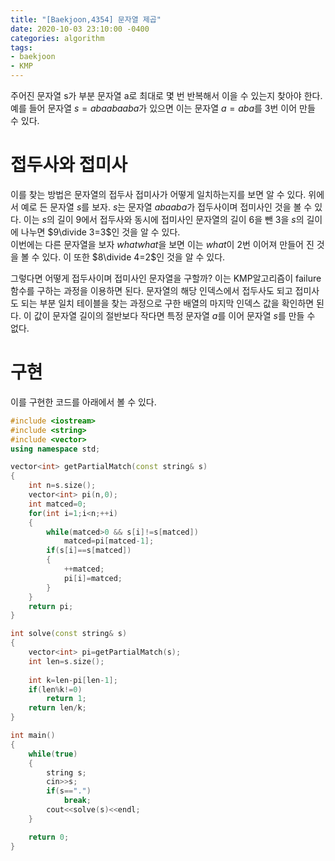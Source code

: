 ```yaml
---
title: "[Baekjoon,4354] 문자열 제곱"
date: 2020-10-03 23:10:00 -0400
categories: algorithm 
tags:
- baekjoon 
- KMP
---
```


주어진 문자열 s가 부분 문자열 a로 최대로 몇 번 반복해서 이을 수 있는지 찾아야 한다. 
예를 들어 문자열 $s=abaabaaba$가 있으면 이는 문자열 $a=aba$를 3번 이어 만들 수 있다. 

# 접두사와 접미사
이를 찾는 방법은 문자열의 접두사 접미사가 어떻게 일치하는지를 보면 알 수 있다. 
위에서 예로 든 문자열 $s$를 보자. $s$는 문자열 $abaaba$가 접두사이며 접미사인 것을 볼 수 있다. 
이는 $s$의 길이 9에서 접두사와 동시에 접미사인 문자열의 길이 6을 뺀 3을 $s$의 길이에 나누면 $9\divide 3=3$인 것을 알 수 있다.  
이번에는 다른 문자열을 보자 $whatwhat$을 보면 이는 $what$이 2번 이어져 만들어 진 것을 볼 수 있다. 
이 또한 $8\divide 4=2$인 것을 알 수 있다. 

그렇다면 어떻게 접두사이며 접미사인 문자열을 구할까? 이는 KMP알고리즘이 failure 함수를 구하는 과정을 이용하면 된다. 
문자열의 해당 인덱스에서 접두사도 되고 접미사도 되는 부분 일치 테이블을 찾는 과정으로 구한 배열의 마지막 인덱스 값을 확인하면 된다. 
이 값이 문자열 길이의 절반보다 작다면 특정 문자열 $a$를 이어 문자열 $s$를 만들 수 없다. 

# 구현 
이를 구현한 코드를 아래에서 볼 수 있다. 
```cpp
#include <iostream>
#include <string>
#include <vector>
using namespace std;

vector<int> getPartialMatch(const string& s)
{
    int n=s.size();
    vector<int> pi(n,0);
    int matced=0;
    for(int i=1;i<n;++i)
    {
        while(matced>0 && s[i]!=s[matced])
            matced=pi[matced-1];
        if(s[i]==s[matced])
        {
            ++matced;
            pi[i]=matced;
        }
    }
    return pi;
}

int solve(const string& s)
{
    vector<int> pi=getPartialMatch(s);
    int len=s.size();
    
    int k=len-pi[len-1];
    if(len%k!=0)
        return 1;
    return len/k;
}

int main()
{
    while(true)
    {
        string s;
        cin>>s;
        if(s==".")
            break;
        cout<<solve(s)<<endl;
    }

    return 0;
}
```
